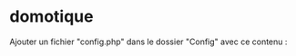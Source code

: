 # domotique

Ajouter un fichier "config.php" dans le dossier "Config" avec ce contenu : 

<?php


$username="utilisateur mysql";
$password="mot de passe correspondant";
$host="serveur mysql";
$dbname="nom de la base";

$dsn="mysql:host=$host;dbname=$dbname";

define("USERNAME",$username);
define("PASSWORD",$password);
define("DSN",$dsn);


// Vues : 

$vues['erreur']='Vue/vueErreur.php';
$vues['home']='Vue/index.php';
$vues['seConnecter']='Vue/ConnectionAdmin.php';
$vues['creationCompte']='Vue/creerCompte.php';
?>

